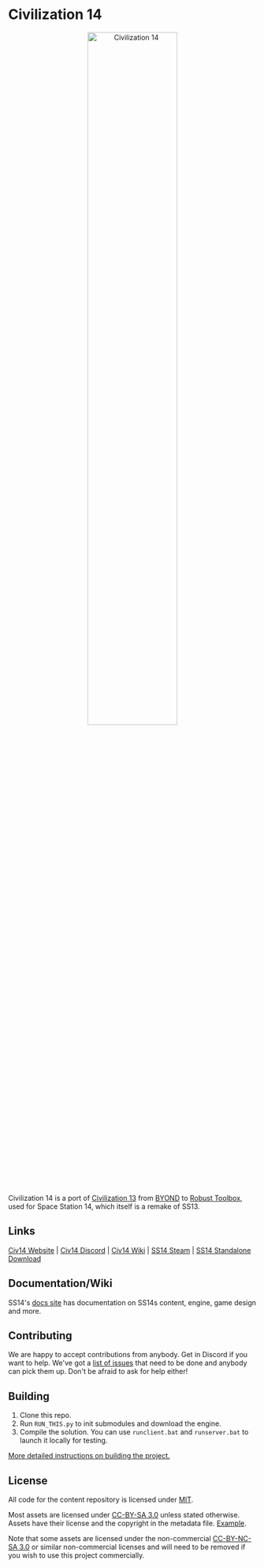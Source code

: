# Civilization 14

<p align="center"> <img alt="Civilization 14" width="60%" src="https://raw.githubusercontent.com/taislin/civ14/master/Resources/Textures/Logo/splash.png" /></p>

Civilization 14 is a port of [Civilization 13](https://github.com/Civ13/civ13) from [BYOND](https://byond.com) to [Robust Toolbox](https://github.com/space-wizards/RobustToolbox), used for Space Station 14, which itself is a remake of SS13.

## Links

[Civ14 Website](https://civ13.com/) | [Civ14 Discord](https://discord.gg/hBEtg4x) | [Civ14 Wiki](https://civ13.github.io/Civ14/Civ14-Wiki) | [SS14 Steam](https://store.steampowered.com/app/1255460/Space_Station_14/) | [SS14 Standalone Download](https://spacestation14.io/about/nightlies/)

## Documentation/Wiki

SS14's [docs site](https://docs.spacestation14.io/) has documentation on SS14s content, engine, game design and more.

## Contributing

We are happy to accept contributions from anybody. Get in Discord if you want to help. We've got a [list of issues](https://github.com/civ13/civ14/issues) that need to be done and anybody can pick them up. Don't be afraid to ask for help either!

## Building

1. Clone this repo.
2. Run `RUN_THIS.py` to init submodules and download the engine.
3. Compile the solution. You can use `runclient.bat` and `runserver.bat` to launch it locally for testing.

[More detailed instructions on building the project.](https://docs.spacestation14.com/en/general-development/setup.html)

## License

All code for the content repository is licensed under [MIT](https://github.com/space-wizards/space-station-14/blob/master/LICENSE.TXT).

Most assets are licensed under [CC-BY-SA 3.0](https://creativecommons.org/licenses/by-sa/3.0/) unless stated otherwise. Assets have their license and the copyright in the metadata file. [Example](https://github.com/space-wizards/space-station-14/blob/master/Resources/Textures/Objects/Tools/crowbar.rsi/meta.json).

Note that some assets are licensed under the non-commercial [CC-BY-NC-SA 3.0](https://creativecommons.org/licenses/by-nc-sa/3.0/) or similar non-commercial licenses and will need to be removed if you wish to use this project commercially.
